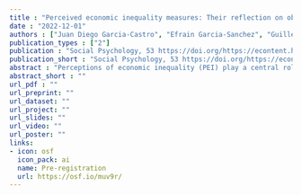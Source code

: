 ```yaml
---
title : "Perceived economic inequality measures: Their reflection on objective inequalities and their effects on support for redistribution"
date : "2022-12-01"
authors : ["Juan Diego Garcia-Castro", "Efrain Garcia-Sanchez", "Guillermo B. Willis", "Juan-Carlos Castillo", "Rosa Rodriguez-Bailon"]
publication_types : ["2"]
publication : "Social Psychology, 53 https://doi.org/https://econtent.hogrefe.com/doi/10.1027/1864-9335/a000498"
publication_short : "Social Psychology, 53 https://doi.org/https://econtent.hogrefe.com/doi/10.1027/1864-9335/a000498"
abstract : "Perceptions of economic inequality (PEI) play a central role in people’s responses to inequality. We aim to examine the consistency between different PEI measures (income gaps, diagrammatic figures, experienced downward and upward disparities), their relationship with objective inequality, and their association with redistributive preferences. Using data from the International Social Survey Programme 2019 (N = 34,387, 22 countries), we performed multilevel regression analyses and found that PEI indicators were weakly and positively correlated, suggesting that they represent different dimensions of the same construct. Furthermore, objective inequality was not related to PEI measures. Finally, all PEI measures were positively associated with support for redistribution, except for experienced upward inequality. We discuss the multidimensional nature of PEI and its implications on redistributive preferences."
abstract_short : ""
url_pdf : "" 
url_preprint: "" 
url_dataset: "" 
url_project: "" 
url_slides: "" 
url_video: "" 
url_poster: "" 
links: 
- icon: osf 
  icon_pack: ai 
  name: Pre-registration 
  url: https://osf.io/muv9r/
---
```

